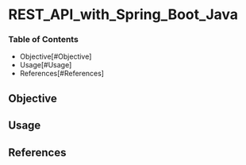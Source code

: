 # REST_API_with_Spring_Boot_Java

### Table of Contents
- Objective[#Objective]
- Usage[#Usage]
- References[#References]

## Objective

## Usage

## References 
